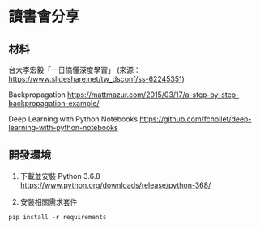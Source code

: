 # 讀書會分享

## 材料
台大李宏毅「一日搞懂深度學習」
(來源：https://www.slideshare.net/tw_dsconf/ss-62245351)

Backpropagation
https://mattmazur.com/2015/03/17/a-step-by-step-backpropagation-example/

Deep Learning with Python Notebooks
https://github.com/fchollet/deep-learning-with-python-notebooks

## 開發環境
1. 下載並安裝 Python 3.6.8 
https://www.python.org/downloads/release/python-368/

2. 安裝相關需求套件
```
pip install -r requirements
```


